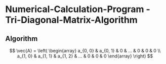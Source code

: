 # Numerical-Calculation-Program - Tri-Diagonal-Matrix-Algorithm
## Algorithm

$$
\vec{A} = \left(
\begin{array}
	a_{0, 0} & a_{0, 1} & 0 & ... & 0 & 0 & 0 \\
	a_{1, 0} & a_{1, 1} & a_{1, 2} & ... & 0 & 0 & 0
\end{array}
\right)
$$

